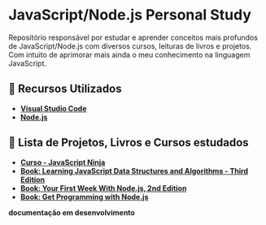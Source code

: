# JavaScript/Node.js Personal Study

Repositório responsável por estudar e aprender conceitos mais profundos de JavaScript/Node.js com diversos cursos, leituras de livros e projetos. Com intuito de aprimorar mais ainda o meu conhecimento na linguagem JavaScript.

## 🚀 Recursos Utilizados

- **[Visual Studio Code](https://code.visualstudio.com/?WT.mc_id=javascript-0000-gllemos)**
- **[Node.js](https://nodejs.org/en/)**

## 📕 Lista de Projetos, Livros e Cursos estudados

- **[Curso - JavaScript Ninja](https://github.com/glaucia86/curso-javascript-ninja)**
- **[Book: Learning JavaScript Data Structures and Algorithms - Third Edition](learnjs-datastructure-algorithms/README.md)**
- **[Book: Your First Week With Node.js, 2nd Edition](first-week-nodejs/README.md)**
- **[Book: Get Programming with Node.js](get-programming-nodejs/README.md)**

**documentação em desenvolvimento**
